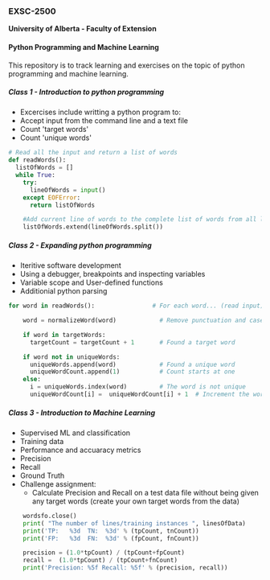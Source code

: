 ### EXSC-2500 

**University of Alberta - Faculty of Extension**

#### Python Programming and Machine Learning

This repository is to track learning and exercises on the topic of python programming and machine learning.


#####  Class 1 - Introduction to python programming
-  Excercises include writting a python program to:
  - Accept input from the command line and a text file
  - Count 'target words'
  - Count 'unique words'

```python
# Read all the input and return a list of words
def readWords():
  listOfWords = []
  while True:
    try:
      lineOfWords = input()
    except EOFError:
      return listOfWords

    #Add current line of words to the complete list of words from all lines of input
    listOfWords.extend(lineOfWords.split())
```


#####  Class 2 - Expanding python programming
*  Iteritive software development
*  Using a debugger, breakpoints and inspecting variables
*  Variable scope and User-defined functions
*  Additionial python parsing
```python
for word in readWords():                # For each word... (read input)

    word = normalizeWord(word)            # Remove punctuation and case

    if word in targetWords:
      targetCount = targetCount + 1       # Found a target word

    if word not in uniqueWords:
      uniqueWords.append(word)            # Found a unique word
      uniqueWordCount.append(1)           # Count starts at one
    else:
      i = uniqueWords.index(word)         # The word is not unique
      uniqueWordCount[i] =  uniqueWordCount[i] + 1  # Increment the word counter
```


#####  Class 3 - Introduction to Machine Learning
-  Supervised ML and classification
-  Training data
-  Performance and accuaracy metrics 
  - Precision
  - Recall 
  - Ground Truth
- Challenge assignment:
  - Calculate Precision and Recall on a test data file without being given any target words (create your own target words from the data)
```python
    wordsfo.close()
    print( "The number of lines/training instances ", linesOfData)
    print('TP:   %3d  TN:  %3d' % (tpCount, tnCount))
    print('FP:   %3d  FN:  %3d' % (fpCount, fnCount))

    precision = (1.0*tpCount) / (tpCount+fpCount)
    recall =  (1.0*tpCount) / (tpCount+fnCount)
    print('Precision: %5f Recall: %5f' % (precision, recall))
```
